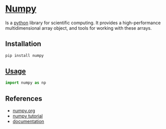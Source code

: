 # [Numpy](https://numpy.org/)

Is a [python](./../../python.md) library for scientific computing. It provides a high-performance multidimensional array object, and tools for working with these arrays.

## Installation
```bash
pip install numpy
```

## [Usage](numpy.ipynb)
```python
import numpy as np
```

## References
- [numpy.org](https://numpy.org/)
- [numpy tutorial](https://numpy.org/devdocs/user/quickstart.html)
- [documentation](https://numpy.org/doc/stable/)
